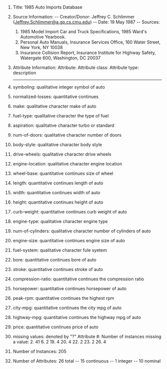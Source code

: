 
1. Title: 1985 Auto Imports Database

2. Source Information:
   -- Creator/Donor: Jeffrey C. Schlimmer (Jeffrey.Schlimmer@a.gp.cs.cmu.edu)
   -- Date: 19 May 1987
   -- Sources:
     1) 1985 Model Import Car and Truck Specifications, 1985 Ward's
        Automotive Yearbook.
     2) Personal Auto Manuals, Insurance Services Office, 160 Water
        Street, New York, NY 10038 
     3) Insurance Collision Report, Insurance Institute for Highway
        Safety, Watergate 600, Washington, DC 20037

3. Attribute Information:
     Attribute:                Attribute class:			Attribute type:			  description
     ------------------        ----------------			-----------------			-----------------
  1. symboling:                qualitative				integer                 symbol of auto
  2. normalized-losses:        quantitative				continues               
  3. make:                     qualitative				character               make of auto
  4. fuel-type:                qualitative				character               the type of fuel
  5. aspiration:               qualitative				character               turbo or standard
  6. num-of-doors:             qualitative				character               number of doors
  7. body-style:               qualitative				character               body style
  8. drive-wheels:             qualitative				character               drive wheels
  9. engine-location:          qualitative				character               engine location
 10. wheel-base:               quantitative				continues               size of wheel
 11. length:                   quantitative				continues               length of auto
 12. width:                    quantitative				continues               width of auto
 13. height:                   quantitative				continues               height of auto
 14. curb-weight:              quantitative				continues               curb weight of auto
 15. engine-type:              qualitative				character               engine type
 16. num-of-cylinders:         qualitative				character               number of cylinders of auto
 17. engine-size:              quantitative				continues               engine size of auto
 18. fuel-system:              qualitative				character               fule syetem
 19. bore:                     quantitative				continues               bore of auto
 20. stroke:                   quantitative				continues               stroke of auto
 21. compression-ratio:        quantitative				continues               the compression ratio
 22. horsepower:               quantitative				continues               horsepower of auto
 23. peak-rpm:                 quantitative				continues               the highest rpm
 24. city-mpg:                 quantitative				continues               the city mpg of auto
 25. highway-mpg:              quantitative				continues               the highway mpg of auto
 26. price:                    quantitative				continues               price of auto

4. missing values: denoted by "?" 
Attribute #:   Number of instances missing a value:
   2.             41
   6.             2
   19.            4
   20.            4
   22.            2
   23.            2
   26.            4



5. Number of Instances: 205

6. Number of Attributes: 26 total
   -- 15 continuous
   -- 1 integer
   -- 10 nominal

